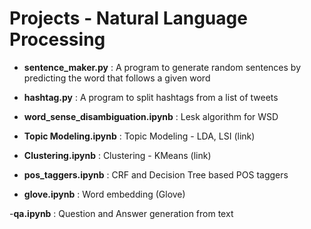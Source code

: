 # Projects - Natural Language Processing

- __sentence_maker.py__ : A program to generate random sentences by predicting the word that follows a given word 

- __hashtag.py__ : A program to split hashtags from a list of tweets

- __word_sense_disambiguation.ipynb__ : Lesk algorithm for WSD

- __Topic Modeling.ipynb__ : Topic Modeling - LDA, LSI (link)

- __Clustering.ipynb__ : Clustering - KMeans (link)

- __pos_taggers.ipynb__ : CRF and Decision Tree based POS taggers

- __glove.ipynb__ : Word embedding (Glove)

-__qa.ipynb__ : Question and Answer generation from text
